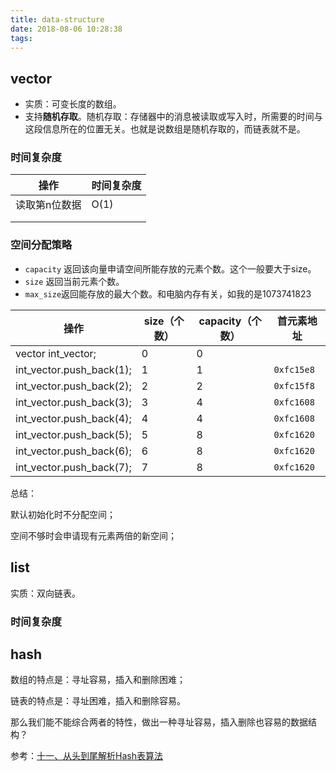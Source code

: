 ```yaml
---
title: data-structure
date: 2018-08-06 10:28:38
tags:
---
```




## vector

* 实质：可变长度的数组。
* 支持**随机存取**。随机存取：存储器中的消息被读取或写入时，所需要的时间与这段信息所在的位置无关。也就是说数组是随机存取的，而链表就不是。

### 时间复杂度

| 操作          | 时间复杂度 |
| ------------- | ---------- |
| 读取第n位数据 | O(1)       |
|               |            |
|               |            |



### 空间分配策略

* `capacity` 返回该向量申请空间所能存放的元素个数。这个一般要大于size。
* `size` 返回当前元素个数。
* `max_size`返回能存放的最大个数。和电脑内存有关，如我的是1073741823

| 操作                     | size（个数） | capacity（个数） | 首元素地址 |
| ------------------------ | ------------ | ---------------- | ---------- |
| vector<int> int_vector;  | 0            | 0                |            |
| int_vector.push_back(1); | 1            | 1                | `0xfc15e8` |
| int_vector.push_back(2); | 2            | 2                | `0xfc15f8` |
| int_vector.push_back(3); | 3            | 4                | `0xfc1608` |
| int_vector.push_back(4); | 4            | 4                | `0xfc1608` |
| int_vector.push_back(5); | 5            | 8                | `0xfc1620` |
| int_vector.push_back(6); | 6            | 8                | `0xfc1620` |
| int_vector.push_back(7); | 7            | 8                | `0xfc1620` |

总结：

默认初始化时不分配空间；

空间不够时会申请现有元素两倍的新空间；

## list

实质：双向链表。

### 时间复杂度



## hash

数组的特点是：寻址容易，插入和删除困难；

链表的特点是：寻址困难，插入和删除容易。

那么我们能不能综合两者的特性，做出一种寻址容易，插入删除也容易的数据结构？

参考：[十一、从头到尾解析Hash表算法](https://blog.csdn.net/v_july_v/article/details/6256463)

